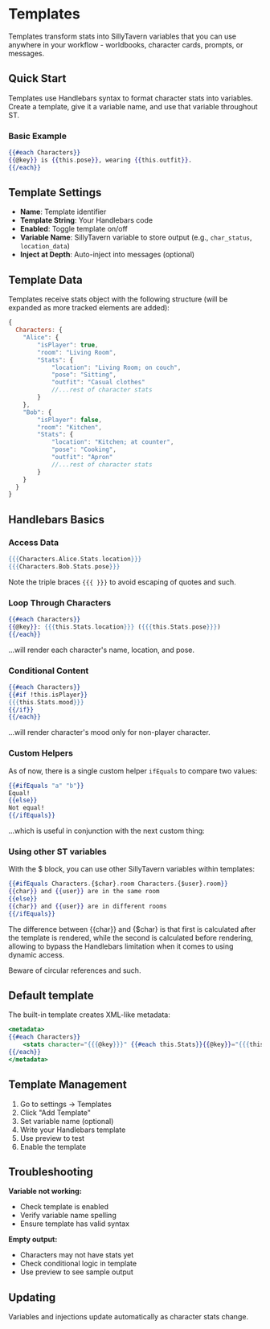 # Templates

Templates transform stats into SillyTavern variables that you can use anywhere in your workflow - worldbooks, character cards, prompts, or messages.

## Quick Start

Templates use Handlebars syntax to format character stats into variables. Create a template, give it a variable name, and use that variable throughout ST.

### Basic Example

```handlebars
{{#each Characters}}
{{@key}} is {{this.pose}}, wearing {{this.outfit}}.
{{/each}}
```

## Template Settings

- **Name**: Template identifier
- **Template String**: Your Handlebars code
- **Enabled**: Toggle template on/off
- **Variable Name**: SillyTavern variable to store output (e.g., `char_status`, `location_data`)
- **Inject at Depth**: Auto-inject into messages (optional)

## Template Data

Templates receive stats object with the following structure (will be expanded as more tracked elements are added):

```javascript
{
  Characters: {
    "Alice": {
        "isPlayer": true,
        "room": "Living Room",
        "Stats": {
            "location": "Living Room; on couch",
            "pose": "Sitting",
            "outfit": "Casual clothes"
            //...rest of character stats
        }
    },
    "Bob": {
        "isPlayer": false,
        "room": "Kitchen",
        "Stats": {
            "location": "Kitchen; at counter",
            "pose": "Cooking",
            "outfit": "Apron"
            //...rest of character stats
        }
    }
  }
}
```

## Handlebars Basics

### Access Data
```handlebars
{{{Characters.Alice.Stats.location}}}
{{{Characters.Bob.Stats.pose}}}
```
Note the triple braces `{{{ }}}` to avoid escaping of quotes and such.

### Loop Through Characters
```handlebars
{{#each Characters}}
{{@key}}: {{{this.Stats.location}}} ({{{this.Stats.pose}}})
{{/each}}
```

...will render each character's name, location, and pose.

### Conditional Content
```handlebars
{{#each Characters}}
{{#if !this.isPlayer}}
{{{this.Stats.mood}}}
{{/if}}
{{/each}}
```

...will render character's mood only for non-player character.

### Custom Helpers
As of now, there is a single custom helper `ifEquals` to compare two values:
```handlebars
{{#ifEquals "a" "b"}}
Equal!
{{else}}
Not equal!
{{/ifEquals}}
```
...which is useful in conjunction with the next custom thing:

### Using other ST variables
With the $ block, you can use other SillyTavern variables within templates:
```handlebars
{{#ifEquals Characters.{$char}.room Characters.{$user}.room}}
{{char}} and {{user}} are in the same room
{{else}}
{{char}} and {{user}} are in different rooms
{{/ifEquals}}
```

The difference between {{char}} and {$char} is that first is calculated after the template is rendered, while the second is calculated before rendering, allowing to bypass the Handlebars limitation when it comes to using dynamic access.

Beware of circular references and such.

## Default template

The built-in template creates XML-like metadata:
```handlebars
<metadata>
{{#each Characters}}
    <stats character="{{{@key}}}" {{#each this.Stats}}{{@key}}="{{{this}}}" {{/each}}/>
{{/each}}
</metadata>
```

## Template Management

1. Go to settings → Templates
2. Click "Add Template"
3. Set variable name (optional)
4. Write your Handlebars template
5. Use preview to test
6. Enable the template

## Troubleshooting

**Variable not working:**
- Check template is enabled
- Verify variable name spelling
- Ensure template has valid syntax

**Empty output:**
- Characters may not have stats yet
- Check conditional logic in template
- Use preview to see sample output

## Updating
Variables and injections update automatically as character stats change.